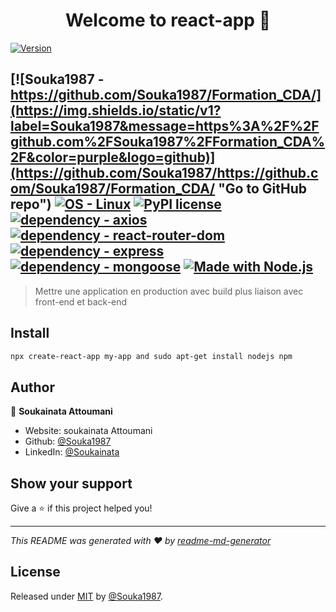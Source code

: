 <h1 align="center">Welcome to react-app 👋</h1>
<p>
  <a href="https://www.npmjs.com/package/react-app" target="_blank">
    <img alt="Version" src="https://img.shields.io/npm/v/react-app.svg">
  </a>
</p>

[![Souka1987 - https://github.com/Souka1987/Formation_CDA/](https://img.shields.io/static/v1?label=Souka1987&message=https%3A%2F%2Fgithub.com%2FSouka1987%2FFormation_CDA%2F&color=purple&logo=github)](https://github.com/Souka1987/https://github.com/Souka1987/Formation_CDA/ "Go to GitHub repo")
[![OS - Linux](https://img.shields.io/badge/OS-Linux-blue?logo=linux&logoColor=white)](https://www.linux.org/ "Go to Linux homepage")
[![PyPI license](https://img.shields.io/pypi/l/ansicolortags.svg)](https://pypi.python.org/pypi/ansicolortags/)
[![dependency - axios](https://img.shields.io/badge/dependency-axios-blue)](https://www.npmjs.com/package/axios)
[![dependency - react-router-dom](https://img.shields.io/badge/dependency-react--router--dom-blue)](https://www.npmjs.com/package/react-router-dom)
[![dependency - express](https://img.shields.io/badge/dependency-express-yellow)](https://www.npmjs.com/package/express)
[![dependency - mongoose](https://img.shields.io/badge/dependency-mongoose-red)](https://www.npmjs.com/package/mongoose)
[![Made with Node.js](https://img.shields.io/badge/Node.js->=14.18.1-green?logo=node.js&logoColor=white)](https://nodejs.org "Go to Node.js homepage")
----------------------------------------


> Mettre une application en production avec build plus liaison avec front-end et back-end

## Install

```sh
npx create-react-app my-app and sudo apt-get install nodejs npm
```

## Author

👤 **Soukainata Attoumani**

* Website: soukainata Attoumani
* Github: [@Souka1987](https://github.com/Souka1987)
* LinkedIn: [@Soukainata](https://linkedin.com/in/Soukainata)

## Show your support

Give a ⭐️ if this project helped you!

***
_This README was generated with ❤️ by [readme-md-generator](https://github.com/kefranabg/readme-md-generator)_


## License

Released under [MIT](/LICENSE) by [@Souka1987](https://github.com/Souka1987).